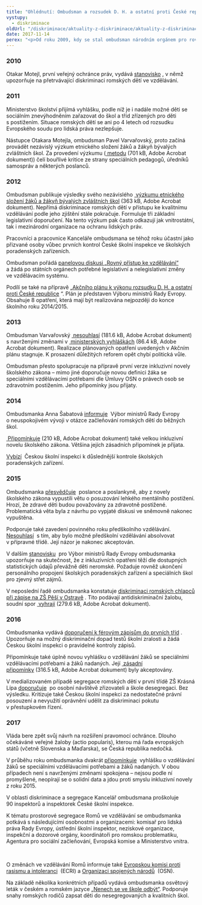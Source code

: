```yaml
---
title: "Ohlédnutí: Ombudsman a rozsudek D. H. a ostatní proti České republice. Sedm let nepřetržité práce pro romské děti."
vystupy:
  - diskriminace
oldUrl: "/diskriminace/aktuality-z-diskriminace/aktuality-z-diskriminace-2017/ohlednuti-ombudsman-a-rozsudek-d-h-a-ostatni-proti-ceske-republice-sedm-let-nepretrzite/"
date: 2017-11-14
perex: "<p>Od roku 2009, kdy se stal ombudsman národním orgánem pro rovné zacházení (national equality body) podle Rasové směrnice EU, je problematika segregace romských dětí ve vzdělávání jednou z nejdůležitějších v jeho antidiskriminační agendě. Podívejme se na některé zásadní okamžiky z uplynulých let.</p>"
---
```


<!-- imported from the old website -->

<h3>2010</h3> <p>Otakar Motejl, první veřejný ochránce práv, vydává <a title="Otevření do nového okna" href="http://eso.ochrance.cz/Nalezene/Edit/5580" target="_blank">stanovisko</a> , v němž upozorňuje na přetrvávající diskriminaci romských dětí ve vzdělávání.</p> <h3>2011</h3> <p>Ministerstvo školství přijímá vyhlášku, podle níž je i nadále možné děti se sociálním znevýhodněním zařazovat do škol a tříd zřízených pro děti s postižením. Situace romských dětí se ani po 4 letech od rozsudku Evropského soudu pro lidská práva nezlepšuje.</p> <p>Nástupce Otakara Motejla, ombudsman Pavel Varvařovský, proto začíná provádět nezávislý výzkum etnického složení žáků a žákyň bývalých zvláštních škol. Za provedení výzkumu (<a title="Otevření do nového okna" href="/uploads-import/DISKRIMINACE/Vyzkum/Vyzkum_skoly-metoda.pdf" target="_blank"> metodu</a> (701 kB, Adobe Acrobat dokument)) čelí bouřlivé kritice ze strany speciálních pedagogů, úředníků samospráv a některých poslanců.</p> <h3>2012</h3> <p>Ombudsman publikuje výsledky svého nezávislého <a title="Otevření do nového okna" href="/uploads-import/DISKRIMINACE/Vyzkum/Vyzkum_skoly-zprava.pdf" target="_blank"> výzkumu etnického složení žáků a žákyň bývalých zvláštních škol</a> (363 kB, Adobe Acrobat dokument). Nepřímá diskriminace romských dětí v přístupu ke kvalitnímu vzdělávání podle jeho zjištění stále pokračuje. Formuluje tři základní legislativní doporučení. Na tento výzkum pak často odkazují jak vnitrostátní, tak i mezinárodní organizace na ochranu lidských práv.</p> <p>Pracovníci a pracovnice Kanceláře ombudsmana se téhož roku účastní jako přizvané osoby vůbec prvních kontrol České školní inspekce ve školských poradenských zařízeních.</p> <p>Ombudsman pořádá <a href="/aktualne/tiskove-zpravy-2012/audiozaznam-z-panelove-diskuse-rovny-pristup-deti-ke-vzdelani/">panelovou diskusi „Rovný přístup ke vzdělávání“</a> a žádá po státních orgánech potřebné legislativní a nelegislativní změny ve vzdělávacím systému.</p> <p>Podílí se také na přípravě „<a title="Otevření do nového okna" href="http://www.msmt.cz/ministerstvo/novinar/msmt-predstavilo-plan-opatreni-k-vykonu-rozsudku-d-h-proti" target="_blank">Akčního plánu k výkonu rozsudku D. H. a ostatní proti České republice</a> “. Plán je představen Výboru ministrů Rady Evropy. Obsahuje 8 opatření, která mají být realizována nejpozději do konce školního roku 2014/2015.</p> <h3>2013</h3> <p>Ombudsman Varvařovský <a title="Otevření do nového okna" href="/uploads-import/Zvlastni_opravneni/Pripominky/PDCJ2538-2013_MSMT_Skolske-vyhlasky.pdf" target="_blank"> nesouhlasí</a> (181.6 kB, Adobe Acrobat dokument) s navrženými změnami v <a title="Otevření do nového okna" href="/uploads-import/Zvlastni_opravneni/Pripominky/PDCJ2910-2013_MSMT-vyporadani-pripominek.pdf" target="_blank"> ministerských vyhláškách</a> (86.4 kB, Adobe Acrobat dokument). Realizace plánovaných opatření uvedených v Akčním plánu stagnuje. K prosazení důležitých reforem opět chybí politická vůle.</p> <p>Ombudsman přesto spolupracuje na přípravě první verze inkluzivní novely školského zákona – mimo jiné doporučuje novou definici žáka se speciálními vzdělávacími potřebami dle Úmluvy OSN o právech osob se zdravotním postižením. Jeho připomínky jsou přijaty.</p> <h3>2014</h3> <p>Ombudsmanka Anna Šabatová <a title="Otevření do nového okna" href="http://eso.ochrance.cz/Nalezene/Edit/3228" target="_blank">informuje</a>  Výbor ministrů Rady Evropy o neuspokojivém vývoji v otázce začleňování romských dětí do běžných škol.</p> <p><a title="Otevření do nového okna" href="/uploads-import/Zvlastni_opravneni/Pripominky/2014/PDCJ1455-2014_MSMT_Skolsky-zakon.pdf" target="_blank"> Připomínkuje</a> (210 kB, Adobe Acrobat dokument) také velkou inkluzivní novelu školského zákona. Většina jejích zásadních připomínek je přijata.</p> <p><a title="Otevření do nového okna" href="http://eso.ochrance.cz/Nalezene/Edit/1484" target="_blank">Vybízí</a>  Českou školní inspekci k důslednější kontrole školských poradenských zařízení.</p> <h3>2015</h3> <p>Ombudsmanka <a title="Otevření do nového okna" href="http://eso.ochrance.cz/Nalezene/Edit/3032" target="_blank">přesvědčuje</a>  poslance a poslankyně, aby z novely školského zákona vypustili větu o posuzování lehkého mentálního postižení. Hrozí, že zdravé děti budou považovány za zdravotně postižené. Problematická věta byla z návrhu po vypjaté diskusi ve sněmovně nakonec vypuštěna.</p> <p>Podporuje také zavedení povinného roku předškolního vzdělávání. <a title="Otevření do nového okna" href="http://eso.ochrance.cz/Nalezene/Edit/2882" target="_blank">Nesouhlasí</a>  s tím, aby bylo možné předškolní vzdělávání absolvovat v přípravné třídě. Její názor je nakonec akceptován.</p> <p>V dalším <a title="Otevření do nového okna" href="http://eso.ochrance.cz/Nalezene/Edit/2412" target="_blank">stanovisku</a>  pro Výbor ministrů Rady Evropy ombudsmanka upozorňuje na skutečnost, že z inkluzivních opatření těží dle dostupných statistických údajů převážně děti neromské. Požaduje rovněž ukončení personálního propojení školských poradenských zařízení a speciálních škol pro zjevný střet zájmů.</p> <p>V neposlední řadě ombudsmanka konstatuje <a title="Otevření do nového okna" href="http://eso.ochrance.cz/Nalezene/Edit/2812" target="_blank">diskriminaci romských chlapců při zápise na ZŠ Pěší v Ostravě</a> . Tito podávají antidiskriminační žalobu, soudní spor <a title="Otevření do nového okna" href="/uploads-import/DISKRIMINACE/aktuality/Rozsudek-OS-Ostrava.pdf" target="_blank"> vyhrají</a> (279.6 kB, Adobe Acrobat dokument).</p> <h3>2016</h3> <p>Ombudsmanka vydává <a title="Otevření do nového okna" href="http://eso.ochrance.cz/Nalezene/Edit/4926" target="_blank">doporučení k férovým zápisům do prvních tříd</a> . Upozorňuje na možný diskriminační dopad testů školní zralosti a žádá Českou školní inspekci o pravidelné kontroly zápisů.</p> <p>Připomínkuje také úplně novou vyhlášku o vzdělávání žáků se speciálními vzdělávacími potřebami a žáků nadaných. Její <a title="Otevření do nového okna" href="/uploads-import/Zvlastni_opravneni/Pripominky/2015/PDCJ3254-2015_MSMT_vyhl_skolsky_zakon_19.pdf" target="_blank"> zásadní připomínky</a> (316.5 kB, Adobe Acrobat dokument) byly akceptovány.</p> <p>V medializovaném případě segregace romských dětí v první třídě ZŠ Krásná Lípa <a title="Otevření do nového okna" href="http://eso.ochrance.cz/Nalezene/Edit/4768" target="_blank">doporučuje</a>  po osobní návštěvě zřizovateli a škole desegregaci. Bez výsledku. Kritizuje také Českou školní inspekci za nedostatečné právní posouzení a nevyužití oprávnění udělit za diskriminaci pokutu v přestupkovém řízení.</p> <h3>2017</h3> <p>Vláda bere zpět svůj návrh na rozšíření pravomocí ochránce. Dlouho očekáváné veřejné žaloby (actio popularis), kterou má řada evropských států (včetně Slovenska a Maďarska), se Česká republika nedočká.</p> <p>V průběhu roku ombudsmanka dvakrát <a title="Otevření do nového okna" href="http://eso.ochrance.cz/Nalezene/Edit/5390" target="_blank">připomínkuje</a>  vyhlášku o vzdělávání žáků se speciálními vzdělávacími potřebami a žáků nadaných. V obou případech není s navrženými změnami spokojena – nejsou podle ní promyšlené, neopírají se o solidní data a jdou proti smyslu inkluzivní novely z roku 2015.</p> <p>V oblasti diskriminace a segregace Kancelář ombudsmana proškoluje 90 inspektorů a inspektorek České školní inspekce.</p> <p>K tématu prostorové segregace Romů ve vzdělávání se ombudsmanka potkává s následujícími osobnostmi a organizacemi: komisař pro lidská práva Rady Evropy, ústřední školní inspektor, neziskové organizace, inspekční a dozorové orgány, koordinátoři pro romskou problematiku, Agentura pro sociální začleňování, Evropská komise a Ministerstvo vnitra. </p> <p> </p> <p>O změnách ve vzdělávání Romů informuje také <a title="Otevření do nového okna" href="http://eso.ochrance.cz/Nalezene/Edit/5406" target="_blank">Evropskou komisi proti rasismu a intoleranci</a>  (ECRI) a <a title="Otevření do nového okna" href="http://eso.ochrance.cz/Nalezene/Edit/4924" target="_blank">Organizaci spojených národů</a>  (OSN).</p> Na základě několika konkrétních případů vydává ombudsmanka osvětový leták v českém a romském jazyce <a href="/diskriminace/aktuality-z-diskriminace/aktuality-z-diskriminace-2017/na-den-tumen-andre-skola-te-odmarel-nenechte-se-ve-skole-odbyt/">„Nenech se ve škole odbýt“</a>. Podporuje snahy romských rodičů zapsat děti do nesegregovaných a kvalitních škol.
